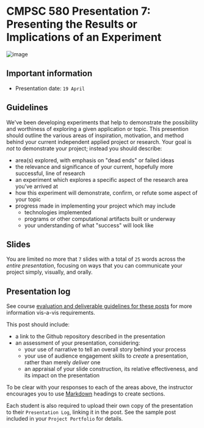 # CMPSC 580 Presentation 7: Presenting the Results or Implications of an Experiment

![image](https://github.com/user-attachments/assets/d6a1cfbf-9e61-4e96-885b-e895076fa83d)

## Important information

* Presentation date: `19 April`

## Guidelines

We've been developing experiments that help to demonstrate the possibility and worthiness of exploring a given
application or topic. This presention should outline the various areas of inspiration, motivation, and method
behind your current independent applied project or research. Your goal is _not_ to demonstrate your project; instead
you should describe:

* area(s) explored, with emphasis on "dead ends" or failed ideas
* the relevance and significance of your current, hopefully more successful, line of research
* an experiment which explores a specific aspect of the research area you've arrived at
* how this experiment will demonstrate, confirm, or refute some aspect of your topic
* progress made in implementing your project which may include
  * technologies implemented
  * programs or other computational artifacts built or underway
  * your understanding of what "success" will look like

## Slides

You are limited no more that `7` slides with a total of `25` words across the _entire presentation_, focusing
on ways that you can communicate your project simply, visually, and orally.

## Presentation log

See course [evaluation and deliverable guidelines for these posts](https://github.com/allegheny-college-cmpsc-580-spring-2025/course-materials/blob/main/CODE_OF_CONDUCT.md#presentation-log) for more information vis-a-vis requirements.

This post should include:

* a link to the Github repository described in the presentation
* an assessment of your presentation, considering:
  * your use of narrative to tell an overall story behind your process
  * your use of audience engagement skills to _create_ a presentation, rather than merely _deliver_ one
  * an appraisal of your slide construction, its relative effectiveness, and its impact on the presentation

To be clear with your responses to each of the areas above, the instructor encourages you to use [Markdown](https://github.com/adam-p/markdown-here/wiki/markdown-cheatsheet) headings to create sections.

Each student is also required to upload their own copy of the presentation to their `Presentation Log`, linking it in the post. See the
sample post included in your `Project Portfolio` for details.
